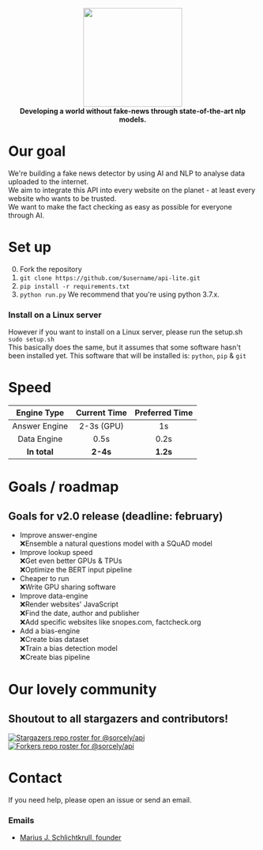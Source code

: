 <p align="center">
  <a href="https://sorcely.tech">
    <img src="https://github.com/sorcely/api-lite/blob/master/.github/logo-lg.png" height="200">  
  </a>
  <br><b>Developing a world without fake-news through state-of-the-art nlp models.</b>
</p>

# Our goal
We're building a fake news detector by using AI and NLP to analyse data uploaded to the internet.  
We aim to integrate this API into every website on the planet - at least every website who wants to be trusted.  
We want to make the fact checking as easy as possible for everyone through AI. 

# Set up
0. Fork the repository
1. ```git clone https://github.com/$username/api-lite.git```
2. ```pip install -r requirements.txt```
3. ```python run.py```
We recommend that you're using python 3.7.x.

### Install on a Linux server
However if you want to install on a Linux server, please run the setup.sh  
```sudo setup.sh```  
This basically does the same, but it assumes that some software hasn't been installed yet. This software that will be installed is: ```python```, ```pip``` & ```git```

# Speed
| Engine Type   | Current Time | Preferred Time |
| :---:         | :---:        | :---:          |
| Answer Engine | 2-3s (GPU)   | 1s             |
| Data Engine   | 0.5s         | 0.2s           |
| **In total**  | **2-4s**     | **1.2s**       |

# Goals / roadmap
## Goals for v2.0 release (deadline: february)
* Improve answer-engine  
  ❌Ensemble a natural questions model with a SQuAD model  
* Improve lookup speed  
  ❌Get even better GPUs & TPUs  
  ❌Optimize the BERT input pipeline  
* Cheaper to run  
  ❌Write GPU sharing software  
* Improve data-engine  
  ❌Render websites' JavaScript  
  ❌Find the date, author and publisher  
  ❌Add specific websites like snopes.com, factcheck.org  
* Add a bias-engine  
  ❌Create bias dataset  
  ❌Train a bias detection model  
  ❌Create bias pipeline  

# Our lovely community
## Shoutout to all stargazers and contributors!
[![Stargazers repo roster for @sorcely/api](https://reporoster.com/stars/sorcely/api)](https://github.com/sorcely/api/stargazers)
[![Forkers repo roster for @sorcely/api](https://reporoster.com/forks/sorcely/api)](https://github.com/sorcely/api/network/members)

# Contact
If you need help, please open an issue or send an email.

### Emails 
* [Marius J. Schlichtkrull, founder](mailto:marius.schlichtkrull@gmail.com)
